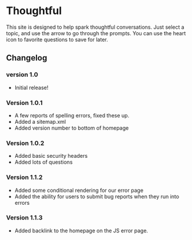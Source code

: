 # Thoughtful

This site is designed to help spark thoughtful conversations. Just select a topic, and use the arrow to go through the prompts. You can use the heart icon to favorite questions to save for later.

## Changelog

### version 1.0

- Initial release!

### Version 1.0.1

- A few reports of spelling errors, fixed these up.
- Added a sitemap.xml
- Added version number to bottom of homepage

### Version 1.0.2

- Added basic security headers
- Added lots of questions

### Version 1.1.2

- Added some conditional rendering for our error page
- Added the ability for users to submit bug reports when they run into errors

### Version 1.1.3

- Added backlink to the homepage on the JS error page.
